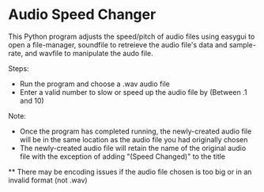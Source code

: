 # Audio Speed Changer

This Python program adjusts the speed/pitch of audio files using easygui to open a file-manager, soundfile to retreieve the audio file's
data and sample-rate, and wavfile to manipulate the audo file.

Steps:
- Run the program and choose a .wav audio file
- Enter a valid number to slow or speed up the audio file by (Between .1 and 10)

Note:
- Once the program has completed running, the newly-created audio file will be in the same location as the audio file you had originally chosen
- The newly-created audio file will retain the name of the original audio file with the exception of adding "(Speed Changed)" to the title




** There may be encoding issues if the audio file chosen is too big or in an invalid format (not .wav)

